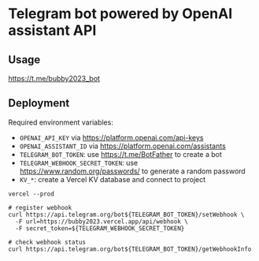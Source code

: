 # Telegram bot powered by OpenAI assistant API

## Usage

https://t.me/bubby2023_bot

## Deployment

Required environment variables:

- `OPENAI_API_KEY` via https://platform.openai.com/api-keys
- `OPENAI_ASSISTANT_ID` via https://platform.openai.com/assistants
- `TELEGRAM_BOT_TOKEN`: use https://t.me/BotFather to create a bot
- `TELEGRAM_WEBHOOK_SECRET_TOKEN`: use https://www.random.org/passwords/ to generate a random password
- `KV_*`: create a Vercel KV database and connect to project

```shell
vercel --prod

# register webhook
curl https://api.telegram.org/bot${TELEGRAM_BOT_TOKEN}/setWebhook \
  -F url=https://bubby2023.vercel.app/api/webhook \
  -F secret_token=${TELEGRAM_WEBHOOK_SECRET_TOKEN}

# check webhook status
curl https://api.telegram.org/bot${TELEGRAM_BOT_TOKEN}/getWebhookInfo
```
